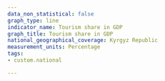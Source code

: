 ```yaml
---
data_non_statistical: false
graph_type: line
indicator_name: Tourism share in GDP
graph_title: Tourism share in GDP
national_geographical_coverage: Kyrgyz Republic
measurement_units: Percentage
tags:
- custom.national

---
```

